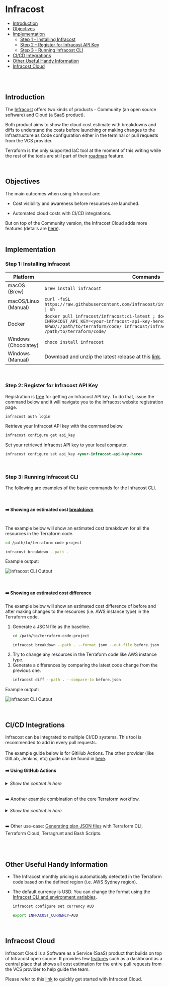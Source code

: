 # Infracost

- [Introduction](#introduction)
- [Objectives](#objectives)
- [Implementation](#implementation)
    - [Step 1 - Installing Infracost](#step-1-installing-infracost)
    - [Step 2 - Register for Infracost API Key](#step-2-register-for-infracost-api-key)
    - [Step 3 - Running Infracost CLI](#step-3-running-infracost-cli)
- [CI/CD Integrations](#cicd-integrations)
- [Other Useful Handy Information](#other-useful-handy-information)
- [Infracost Cloud](#infracost-cloud)

<br><br>

## Introduction
The [Infracost](https://www.infracost.io) offers two kinds of products - Community (an open source software) and Cloud (a SaaS product). 

Both product aims to show the cloud cost estimate with breakdowns and diffs to understand the costs before launching or making changes to the Infrastructure as Code configuration either in the terminal or pull requests from the VCS provider.
<br>

Terraform is the only supported IaC tool at the moment of this writing while the rest of the tools are still part of their [roadmap](https://github.com/infracost/infracost/projects/2) feature.

<br>

## Objectives
The main outcomes when using Infracost are:

- Cost visibility and awareness before resources are launched.

- Automated cloud costs with CI/CD integrations.

But on top of the Community version, the Infracost Cloud adds more features (details are [here](https://www.infracost.io/pricing)).
<br>
<br>

## Implementation


### Step 1: Installing Infracost

| **Platform**         | Commands                                                                                                                                                                                                                                        |
|----------------------|-------------------------------------------------------------------------------------------------------------------------------------------------------------------------------------------------------------------------------------------------|
| macOS (Brew)         | ```brew install infracost```                                                                                                                                                                                                               |
| macOS/Linux (Manual) | ```curl -fsSL https://raw.githubusercontent.com/infracost/infracost/master/scripts/install.sh \| sh```                                                                                                                                     |
| Docker               | ```docker pull infracost/infracost:ci-latest ; docker run --rm -e INFRACOST_API_KEY=<your-infracost-api-key-here> -v $PWD/:/path/to/terraform/code/ infracost/infracost:ci-latest breakdown --path /path/to/terraform/code/ ``` |
| Windows (Chocolatey) | ```choco install infracost```                                                                                                                                                                                                             |
| Windows (Manual)     | Download and unzip the latest release at this [link](https://github.com/infracost/infracost/releases/latest/download/infracost-windows-amd64.zip).                                                                                                           |


<br>

### Step 2: Register for Infracost API Key
Registration is <u>free</u> for getting an Infracost API key. To do that, issue the command below and it will navigate you to the infracost website registration page.

```bash
infracost auth login
```

Retrieve your Infracost API key with the command below.

```bash
infracost configure get api_key
```

Set your retrieved Infracost API key to your local computer.

```xml
infracost configure set api_key <your-infracost-api-key-here>
```

<br>

### Step 3: Running Infracost CLI
The following are examples of the basic commands for the Infracost CLI.<br>

<br>

#### ➡️ Showing an estimated cost <u>breakdown</u>

<br>
The example below will show an estimated cost breakdown for all the resources in the Terraform code.

```bash
cd /path/to/terraform-code-project

infracost breakdown --path .
```

Example output:

![Infracost CLI Output](images/infracost-cli1.png)


<br>

#### ➡️ Showing an estimated cost <u>diff</u>erence

The example below will show an estimated cost difference of before and after making changes to the resources (i.e. AWS instance type) in the Terraform code.

1. Generate a JSON file as the baseline.
    ```bash
    cd /path/to/terraform-code-project

    infracost breakdown --path . --format json --out-file before.json
    ```
2. Try to change any resources in the Terraform code like AWS instance type.
3.  Generate a differences by comparing the latest code change from the previous one.
    ```bash
    infracost diff --path . --compare-to before.json
    ```

Example output:

  ![Infracost CLI Output](images/infracost-cli2.png)


<br>

## CI/CD Integrations
Infracost can be integrated to multiple CI/CD systems. This tool is recommended to add in every pull requests.
<br><br>The example guide below is for GitHub Actions. The other provider (like GitLab, Jenkins, etc) guide can be found in [here](https://www.infracost.io/docs/integrations/cicd/).


#### ➡️ Using GitHub Actions

<details><summary>
<i>Show the content in here</i>
</summary>
<br>

Please visit the [Infracost GitHub Actions](https://github.com/infracost/actions) guide to explore other options and details.
<br>

1. [Create a Github repository secrets](https://docs.github.com/en/actions/security-guides/encrypted-secrets#creating-encrypted-secrets-for-a-repository) with the following details.
    - Name   = `INFRACOST_API_KEY`
    - Secret = `<Your Infracost API key>` 
  
  <br>

  ![Github Secrets](images/github.secrets.png)


2. Create a file `.github/workflows/infracost.yml` with the contents below.
  ```yaml
  name: Infracost
  on: [pull_request]

  jobs:
    terraform-project:
      name: Terraform project
      runs-on: ubuntu-latest
      permissions:
        contents: read
        pull-requests: write

      env:
        # The location of the Terraform code
        TF_ROOT: ./

      steps:
        - name: Setup Infracost
          uses: infracost/actions/setup@v2
          with:
            api-key: ${{ secrets.INFRACOST_API_KEY }}

        # Checkout the base branch of the pull request (e.g. main/master).
        - name: Checkout base branch
          uses: actions/checkout@v3
          with:
            ref: '${{ github.event.pull_request.base.ref }}'

        # Generate Infracost JSON file as the baseline.
        - name: Generate Infracost cost estimate baseline
          run: |
            infracost breakdown --path=${TF_ROOT} \
                                --format=json \
                                --out-file=/tmp/infracost-base.json

        # Checkout the current PR branch so we can create a diff.
        - name: Checkout PR branch
          uses: actions/checkout@v3

        # Generate an Infracost diff and save it to a JSON file.
        - name: Generate Infracost diff
          run: |
            infracost diff --path=${TF_ROOT} \
                            --format=json \
                            --compare-to=/tmp/infracost-base.json \
                            --out-file=/tmp/infracost.json

        # Posts a comment to the PR using the 'update' behavior.
        # See https://www.infracost.io/docs/features/cli_commands/#comment-on-pull-requests for other options.
        - name: Post Infracost comment
          run: |
              infracost comment github --path=/tmp/infracost.json \
                                      --repo=$GITHUB_REPOSITORY \
                                      --github-token=${{github.token}} \
                                      --pull-request=${{github.event.pull_request.number}} \
                                      --behavior=update
  ```
3. Now, you can try to create a pull request to your GitHub repository and the workflow will be running automatically. 
  <br>A comment will be posted to the PR comment thread displaying an estimated cost outcome.
  <br><br>Below is an example of the Infracost output.

  ![Github Comment](images/github.comment.png)
</details>

  <br>

  ➡️ Another example combination of the core Terraform workflow.
<details><summary>
<i>Show the content in here</i>
</summary>

  ```yml
  name: terraform-infracost
  on: [pull_request]

  jobs:
    infracost:
      runs-on: ubuntu-latest
      env:
        working-directory: ./
        AWS_ACCESS_KEY_ID:  ${{ secrets.AWS_ACCESS_KEY_ID }}
        AWS_SECRET_ACCESS_KEY:  ${{ secrets.AWS_SECRET_ACCESS_KEY }}  
        AWS_SESSION_TOKEN:  ${{ secrets.AWS_SESSION_TOKEN }}

      name: Run Infracost
      steps:
        - name: Check out repository
          uses: actions/checkout@v2
          
        - name: Install terraform
          uses: hashicorp/setup-terraform@v1
          with:
            terraform_wrapper: false # This is recommended so the `terraform show` command outputs valid JSON

        - name: Terraform init
          run: terraform init
          working-directory: ${{ env.working-directory }}

        - name: Terraform plan
          run: terraform plan -out tfplan.binary
          working-directory: ${{ env.working-directory }}

        - name: Terraform show
          run: terraform show -json tfplan.binary > plan.json
          working-directory: ${{ env.working-directory }}

        - name: Setup Infracost
          uses: infracost/actions/setup@v1
          with:
            api-key: ${{ secrets.INFRACOST_API_KEY }}

        - name: Set AUD Currency and Generate Infracost JSON
          run: |
            infracost configure set currency AUD
            infracost breakdown --path plan.json --format json --out-file /tmp/infracost.json
          working-directory: ${{ env.working-directory }}
          
        - name: Post Infracost comment
          uses: infracost/actions/comment@v1
          with:
            path: /tmp/infracost.json
            # Choose the commenting behavior, 'update' is a good default:
            behavior: update # Create a single comment and update it. The "quietest" 
  ```
  </details>
  <br>

  ➡️ Other use-case: [Generating plan JSON files](https://www.infracost.io/docs/troubleshooting/#2-generating-plan-json-files) with Terraform CLI, Terraform Cloud, Terragrunt and Bash Scripts.


<br><br>

## Other Useful Handy Information

- The Infracost monthly pricing is automatically detected in the Terraform code based on the defined region (i.e. AWS Sydney region).

- The default currency is USD. You can change the format using the [Infracost CLI and environment variables](https://www.infracost.io/docs/features/environment_variables/#infracost_currency).
  ```bash
  infracost configure set currency AUD
  ```
  ```bash
  export INFRACOST_CURRENCY=AUD
  ```

<br>

## Infracost Cloud
Infracost Cloud is a Software as a Service (SaaS) product that builds on top of Infracost open source. It provides few [features](https://www.infracost.io/pricing/) such as a dashboard as a central place that shows all cost estimation for the entire pull requests from the VCS provider to help guide the team.

Please refer to this [link](https://www.infracost.io/docs/infracost_cloud/get_started/) to quickly get started with Infracost Cloud.